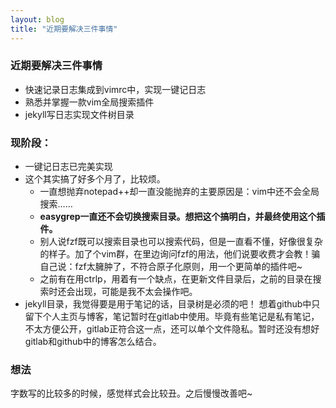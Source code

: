 ```yaml
---
layout: blog
title: "近期要解决三件事情"
---
```


### 近期要解决三件事情
* 快速记录日志集成到vimrc中，实现一键记日志
* 熟悉并掌握一款vim全局搜索插件
* jekyll写日志实现文件树目录

### 现阶段：
* 一键记日志已完美实现
* 这个其实搞了好多个月了，比较烦。
    * 一直想抛弃notepad++却一直没能抛弃的主要原因是：vim中还不会全局搜索……
    * **easygrep一直还不会切换搜索目录。想把这个搞明白，并最终使用这个插件。**
    * 别人说fzf既可以搜索目录也可以搜索代码，但是一直看不懂，好像很复杂的样子。加了个vim群，在里边询问fzf的用法，他们说要收费才会教！骗自己说：fzf太臃肿了，不符合原子化原则，用一个更简单的插件吧~
    * 之前有在用ctrlp，用着有一个缺点，在更新文件目录后，之前的目录在搜索时还会出现，可能是我不太会操作吧。
* jekyll目录，我觉得要是用于笔记的话，目录树是必须的吧！
    想着github中只留下个人主页与博客，笔记暂时在gitlab中使用。毕竟有些笔记是私有笔记，不太方便公开，gitlab正符合这一点，还可以单个文件隐私。暂时还没有想好gitlab和github中的博客怎么结合。

### 想法
  字数写的比较多的时候，感觉样式会比较丑。之后慢慢改善吧~
